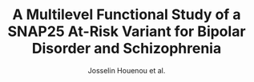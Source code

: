---
cat: gaia
subcat: ginkgo
bestof: false
author: Josselin Houenou et al.
title: A Multilevel Functional Study of a SNAP25 At-Risk Variant for Bipolar Disorder and Schizophrenia
journal: The Journal of Neuroscience - The Official Journal of the Society for Neuroscience
year: 2017
type: article
doi: 10.1523/JNEUROSCI.1040-17.2017
---